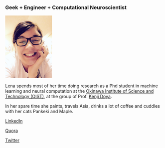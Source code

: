 ### Geek + Engineer + Computational Neuroscientist 
<img src="https://raw.githubusercontent.com/jvs--/jvs--.github.io/master/images/IMG_0147.JPG" width="150">

Lena spends most of her time doing research as a Phd student in machine learning and neural computation at the [Okinawa Institute of Science and Technology (OIST)](http://www.oist.jp/), at the group of Prof. [Kenji Doya](https://groups.oist.jp/ncu). 

In her spare time she paints, travels Asia, drinks a lot of coffee and cuddles with her cats Pankeki and Maple.   


[LinkedIn](https://jp.linkedin.com/in/jvschulze)

[Quora](https://www.quora.com/profile/Jessica-Verena-Schulze)

[Twitter](https://twitter.com/_jvs)

